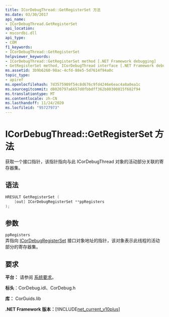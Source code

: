 ```yaml
---
title: ICorDebugThread::GetRegisterSet 方法
ms.date: 03/30/2017
api_name:
- ICorDebugThread.GetRegisterSet
api_location:
- mscordbi.dll
api_type:
- COM
f1_keywords:
- ICorDebugThread::GetRegisterSet
helpviewer_keywords:
- ICorDebugThread::GetRegisterSet method [.NET Framework debugging]
- GetRegisterSet method, ICorDebugThread interface [.NET Framework debugging]
ms.assetid: 3b9b6260-98ac-4cfd-88e5-5d7614f94a0c
topic_type:
- apiref
ms.openlocfilehash: 7d3575909f54c8d676c9fd4246e6eac4a8a0ea1c
ms.sourcegitcommit: d8020797a6657d0fbbdff362b80300815f682f94
ms.translationtype: MT
ms.contentlocale: zh-CN
ms.lasthandoff: 11/24/2020
ms.locfileid: "95727973"
---
```

# <a name="icordebugthreadgetregisterset-method"></a>ICorDebugThread::GetRegisterSet 方法

获取一个接口指针，该指针指向与此 ICorDebugThread 对象的活动部分关联的寄存器集。  
  
## <a name="syntax"></a>语法  
  
```cpp  
HRESULT GetRegisterSet (  
    [out] ICorDebugRegisterSet **ppRegisters  
);  
```  
  
## <a name="parameters"></a>参数  

 `ppRegisters`  
 弄指向 [ICorDebugRegisterSet](icordebugregisterset-interface.md) 接口对象地址的指针，该对象表示此线程的活动部分的寄存器集。  
  
## <a name="requirements"></a>要求  

 **平台：** 请参阅 [系统要求](../../get-started/system-requirements.md)。  
  
 **标头**：CorDebug.idl、CorDebug.h  
  
 **库：** CorGuids.lib  
  
 **.NET Framework 版本：**[!INCLUDE[net_current_v10plus](../../../../includes/net-current-v10plus-md.md)]

